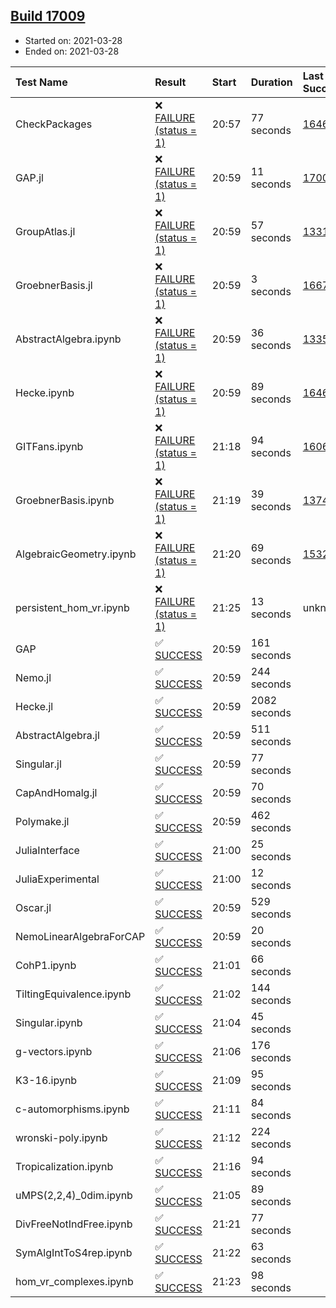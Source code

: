 ## [Build 17009](https://oscarci.mathematik.uni-kl.de/job/oscar/17009/)

* Started on: 2021-03-28
* Ended on: 2021-03-28

| Test Name    | Result | Start | Duration | Last Success | First Failure |
|:-------------|:-------|:------|:---------|:-------------|:--------------|
| CheckPackages | ❌ [FAILURE (status = 1)](https://oscarci.mathematik.uni-kl.de/job/oscar/17009/artifact/logs/build-17009/CheckPackages.log) | 20:57 | 77 seconds | [16463](https://oscarci.mathematik.uni-kl.de/job/oscar/16463/) | [16464](https://oscarci.mathematik.uni-kl.de/job/oscar/16464/) |
| GAP.jl | ❌ [FAILURE (status = 1)](https://oscarci.mathematik.uni-kl.de/job/oscar/17009/artifact/logs/build-17009/GAP.jl.log) | 20:59 | 11 seconds | [17007](https://oscarci.mathematik.uni-kl.de/job/oscar/17007/) | [17008](https://oscarci.mathematik.uni-kl.de/job/oscar/17008/) |
| GroupAtlas.jl | ❌ [FAILURE (status = 1)](https://oscarci.mathematik.uni-kl.de/job/oscar/17009/artifact/logs/build-17009/GroupAtlas.jl.log) | 20:59 | 57 seconds | [13311](https://oscarci.mathematik.uni-kl.de/job/oscar/13311/) | [13312](https://oscarci.mathematik.uni-kl.de/job/oscar/13312/) |
| GroebnerBasis.jl | ❌ [FAILURE (status = 1)](https://oscarci.mathematik.uni-kl.de/job/oscar/17009/artifact/logs/build-17009/GroebnerBasis.jl.log) | 20:59 | 3 seconds | [16676](https://oscarci.mathematik.uni-kl.de/job/oscar/16676/) | [16677](https://oscarci.mathematik.uni-kl.de/job/oscar/16677/) |
| AbstractAlgebra.ipynb | ❌ [FAILURE (status = 1)](https://oscarci.mathematik.uni-kl.de/job/oscar/17009/artifact/logs/build-17009/AbstractAlgebra.ipynb.log) | 20:59 | 36 seconds | [13355](https://oscarci.mathematik.uni-kl.de/job/oscar/13355/) | [13356](https://oscarci.mathematik.uni-kl.de/job/oscar/13356/) |
| Hecke.ipynb | ❌ [FAILURE (status = 1)](https://oscarci.mathematik.uni-kl.de/job/oscar/17009/artifact/logs/build-17009/Hecke.ipynb.log) | 20:59 | 89 seconds | [16463](https://oscarci.mathematik.uni-kl.de/job/oscar/16463/) | [16464](https://oscarci.mathematik.uni-kl.de/job/oscar/16464/) |
| GITFans.ipynb | ❌ [FAILURE (status = 1)](https://oscarci.mathematik.uni-kl.de/job/oscar/17009/artifact/logs/build-17009/GITFans.ipynb.log) | 21:18 | 94 seconds | [16068](https://oscarci.mathematik.uni-kl.de/job/oscar/16068/) | [16069](https://oscarci.mathematik.uni-kl.de/job/oscar/16069/) |
| GroebnerBasis.ipynb | ❌ [FAILURE (status = 1)](https://oscarci.mathematik.uni-kl.de/job/oscar/17009/artifact/logs/build-17009/GroebnerBasis.ipynb.log) | 21:19 | 39 seconds | [13748](https://oscarci.mathematik.uni-kl.de/job/oscar/13748/) | [13749](https://oscarci.mathematik.uni-kl.de/job/oscar/13749/) |
| AlgebraicGeometry.ipynb | ❌ [FAILURE (status = 1)](https://oscarci.mathematik.uni-kl.de/job/oscar/17009/artifact/logs/build-17009/AlgebraicGeometry.ipynb.log) | 21:20 | 69 seconds | [15322](https://oscarci.mathematik.uni-kl.de/job/oscar/15322/) | [15323](https://oscarci.mathematik.uni-kl.de/job/oscar/15323/) |
| persistent_hom_vr.ipynb | ❌ [FAILURE (status = 1)](https://oscarci.mathematik.uni-kl.de/job/oscar/17009/artifact/logs/build-17009/persistent_hom_vr.ipynb.log) | 21:25 | 13 seconds | unknown | unknown |
| GAP | ✅ [SUCCESS](https://oscarci.mathematik.uni-kl.de/job/oscar/17009/artifact/logs/build-17009/GAP.log) | 20:59 | 161 seconds |  |  |
| Nemo.jl | ✅ [SUCCESS](https://oscarci.mathematik.uni-kl.de/job/oscar/17009/artifact/logs/build-17009/Nemo.jl.log) | 20:59 | 244 seconds |  |  |
| Hecke.jl | ✅ [SUCCESS](https://oscarci.mathematik.uni-kl.de/job/oscar/17009/artifact/logs/build-17009/Hecke.jl.log) | 20:59 | 2082 seconds |  |  |
| AbstractAlgebra.jl | ✅ [SUCCESS](https://oscarci.mathematik.uni-kl.de/job/oscar/17009/artifact/logs/build-17009/AbstractAlgebra.jl.log) | 20:59 | 511 seconds |  |  |
| Singular.jl | ✅ [SUCCESS](https://oscarci.mathematik.uni-kl.de/job/oscar/17009/artifact/logs/build-17009/Singular.jl.log) | 20:59 | 77 seconds |  |  |
| CapAndHomalg.jl | ✅ [SUCCESS](https://oscarci.mathematik.uni-kl.de/job/oscar/17009/artifact/logs/build-17009/CapAndHomalg.jl.log) | 20:59 | 70 seconds |  |  |
| Polymake.jl | ✅ [SUCCESS](https://oscarci.mathematik.uni-kl.de/job/oscar/17009/artifact/logs/build-17009/Polymake.jl.log) | 20:59 | 462 seconds |  |  |
| JuliaInterface | ✅ [SUCCESS](https://oscarci.mathematik.uni-kl.de/job/oscar/17009/artifact/logs/build-17009/JuliaInterface.log) | 21:00 | 25 seconds |  |  |
| JuliaExperimental | ✅ [SUCCESS](https://oscarci.mathematik.uni-kl.de/job/oscar/17009/artifact/logs/build-17009/JuliaExperimental.log) | 21:00 | 12 seconds |  |  |
| Oscar.jl | ✅ [SUCCESS](https://oscarci.mathematik.uni-kl.de/job/oscar/17009/artifact/logs/build-17009/Oscar.jl.log) | 20:59 | 529 seconds |  |  |
| NemoLinearAlgebraForCAP | ✅ [SUCCESS](https://oscarci.mathematik.uni-kl.de/job/oscar/17009/artifact/logs/build-17009/NemoLinearAlgebraForCAP.log) | 20:59 | 20 seconds |  |  |
| CohP1.ipynb | ✅ [SUCCESS](https://oscarci.mathematik.uni-kl.de/job/oscar/17009/artifact/logs/build-17009/CohP1.ipynb.log) | 21:01 | 66 seconds |  |  |
| TiltingEquivalence.ipynb | ✅ [SUCCESS](https://oscarci.mathematik.uni-kl.de/job/oscar/17009/artifact/logs/build-17009/TiltingEquivalence.ipynb.log) | 21:02 | 144 seconds |  |  |
| Singular.ipynb | ✅ [SUCCESS](https://oscarci.mathematik.uni-kl.de/job/oscar/17009/artifact/logs/build-17009/Singular.ipynb.log) | 21:04 | 45 seconds |  |  |
| g-vectors.ipynb | ✅ [SUCCESS](https://oscarci.mathematik.uni-kl.de/job/oscar/17009/artifact/logs/build-17009/g-vectors.ipynb.log) | 21:06 | 176 seconds |  |  |
| K3-16.ipynb | ✅ [SUCCESS](https://oscarci.mathematik.uni-kl.de/job/oscar/17009/artifact/logs/build-17009/K3-16.ipynb.log) | 21:09 | 95 seconds |  |  |
| c-automorphisms.ipynb | ✅ [SUCCESS](https://oscarci.mathematik.uni-kl.de/job/oscar/17009/artifact/logs/build-17009/c-automorphisms.ipynb.log) | 21:11 | 84 seconds |  |  |
| wronski-poly.ipynb | ✅ [SUCCESS](https://oscarci.mathematik.uni-kl.de/job/oscar/17009/artifact/logs/build-17009/wronski-poly.ipynb.log) | 21:12 | 224 seconds |  |  |
| Tropicalization.ipynb | ✅ [SUCCESS](https://oscarci.mathematik.uni-kl.de/job/oscar/17009/artifact/logs/build-17009/Tropicalization.ipynb.log) | 21:16 | 94 seconds |  |  |
| uMPS(2,2,4)_0dim.ipynb | ✅ [SUCCESS](https://oscarci.mathematik.uni-kl.de/job/oscar/17009/artifact/logs/build-17009/uMPS-2-2-4-_0dim.ipynb.log) | 21:05 | 89 seconds |  |  |
| DivFreeNotIndFree.ipynb | ✅ [SUCCESS](https://oscarci.mathematik.uni-kl.de/job/oscar/17009/artifact/logs/build-17009/DivFreeNotIndFree.ipynb.log) | 21:21 | 77 seconds |  |  |
| SymAlgIntToS4rep.ipynb | ✅ [SUCCESS](https://oscarci.mathematik.uni-kl.de/job/oscar/17009/artifact/logs/build-17009/SymAlgIntToS4rep.ipynb.log) | 21:22 | 63 seconds |  |  |
| hom_vr_complexes.ipynb | ✅ [SUCCESS](https://oscarci.mathematik.uni-kl.de/job/oscar/17009/artifact/logs/build-17009/hom_vr_complexes.ipynb.log) | 21:23 | 98 seconds |  |  |

